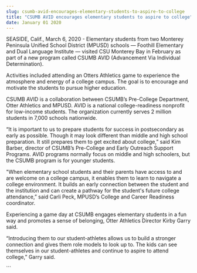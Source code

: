 ```yaml
---
slug: csumb-avid-encourages-elementary-students-to-aspire-to-college
title: "CSUMB AVID encourages elementary students to aspire to college"
date: January 01 2020
---
```


 
<p>
  SEASIDE, Calif., March 6, 2020 - Elementary students from two Monterey
  Peninsula Unified School District (MPUSD) schools — Foothill Elementary and
  Dual Language Institute — visited CSU Monterey Bay in February as part of a
  new program called CSUMB AVID (Advancement Via Individual Determination).
</p>
<p>
  Activities included attending an Otters Athletics game to experience the
  atmosphere and energy of a college campus. The goal is to encourage and
  motivate the students to pursue higher education.
</p>
<p>
  CSUMB AVID is a collaboration between CSUMB’s Pre-College Department, Otter
  Athletics and MPUSD. AVID is a national college-readiness nonprofit for
  low-income students. The organization currently serves 2 million students in
  7,000 schools nationwide.
</p>
<p>
  “It is important to us to prepare students for success in postsecondary as
  early as possible. Though it may look different than middle and high school
  preparation. It still prepares them to get excited about college,” said Kim
  Barber, director of CSUMB’s Pre-College and Early Outreach Support Programs.
  AVID programs normally focus on middle and high schoolers, but the CSUMB
  program is for younger students.
</p>
<p>
  "When elementary school students and their parents have access to and are
  welcome on a college campus, it enables them to learn to navigate a college
  environment. It builds an early connection between the student and the
  institution and can create a pathway for the student's future college
  attendance,” said Carli Peck, MPUSD’s College and Career Readiness
  coordinator.
</p>
<p>
  Experiencing a game day at CSUMB engages elementary students in a fun way and
  promotes a sense of belonging, Otter Athletics Director Kirby Garry said.
</p>
<p>
  “Introducing them to our student-athletes allows us to build a stronger
  connection and gives them role models to look up to. The kids can see
  themselves in our student-athletes and continue to aspire to attend college,”
  Garry said.
</p>
```

